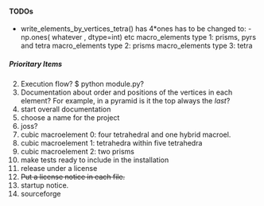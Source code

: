 #### TODOs
* write_elements_by_vertices_tetra() has 4\*ones 
has to be changed to: -np.ones( whatever , dtype=int) etc
macro_elements type 1: prisms, pyrs and tetra
macro_elements type 2: prisms
macro_elements type 3: tetra

##### Prioritary Items
2. Execution flow? $ python module.py?
3. Documentation about order and positions 
   of the vertices in each element? For example, in a pyramid is it the top always
   the _last_?
4. start overall documentation
5. choose a name for the project
6. joss?
7. cubic macroelement 0: four tetrahedral and one hybrid macroel.
8. cubic macroelement 1: tetrahedra within five tetrahedra 
9. cubic macroelement 2: two prisms
10. make tests ready to include in the installation
11. release under a license
  1. ~~Put a license notice in each file.~~
  2. startup notice.
12. sourceforge  